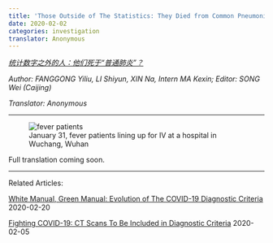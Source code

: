 ```yaml
---
title: 'Those Outside of The Statistics: They Died from Common Pneumonia? (coming soon)'
date: 2020-02-02
categories: investigation
translator: Anonymous
---
```


*[统计数字之外的人：他们死于“普通肺炎”？](https://club.6parkbbs.com/bolun/index.php?app=forum&act=threadview&tid=15627817)*

*Author: FANGGONG Yiliu, LI Shiyun, XIN Na, Intern MA Kexin; Editor: SONG Wei (Caijing)*

*Translator: Anonymous*

---

<figure>
  <img src="/assets/media/2020-02-02/those-outside-of-statistics-01.jpg" alt="fever patients"/>
  <figcaption>January 31, fever patients lining up for IV at a hospital in Wuchang, Wuhan</figcaption>
</figure>

Full translation coming soon.

---

Related Articles:

[White Manual, Green Manual: Evolution of The COVID-19 Diagnostic Criteria](/articles/2020/02/20/White-Manual-Green-Manual) 2020-02-20

[Fighting COVID-19: CT Scans To Be Included in Diagnostic Criteria](/articles/2020/02/05/Fighting-COVID-19) 2020-02-05
